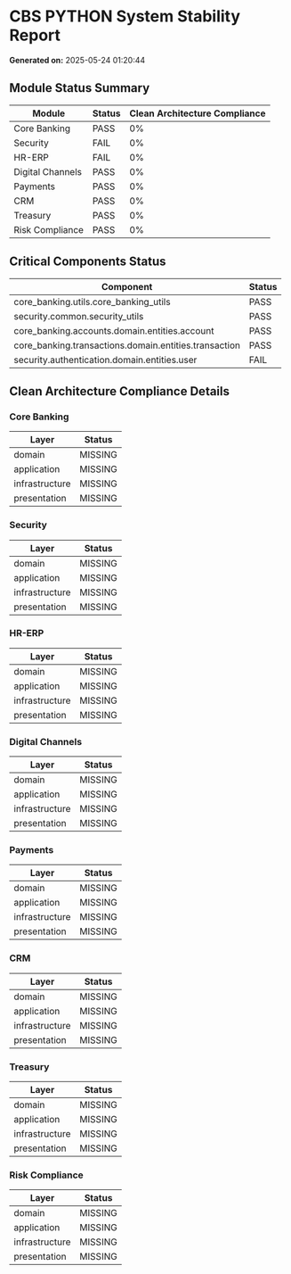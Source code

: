 # CBS PYTHON System Stability Report

**Generated on:** 2025-05-24 01:20:44

## Module Status Summary

| Module | Status | Clean Architecture Compliance |
|--------|--------|--------------------------------|
| Core Banking | PASS | 0% |
| Security | FAIL | 0% |
| HR-ERP | FAIL | 0% |
| Digital Channels | PASS | 0% |
| Payments | PASS | 0% |
| CRM | PASS | 0% |
| Treasury | PASS | 0% |
| Risk Compliance | PASS | 0% |

## Critical Components Status

| Component | Status |
|-----------|--------|
| core_banking.utils.core_banking_utils | PASS |
| security.common.security_utils | PASS |
| core_banking.accounts.domain.entities.account | PASS |
| core_banking.transactions.domain.entities.transaction | PASS |
| security.authentication.domain.entities.user | FAIL |

## Clean Architecture Compliance Details

### Core Banking

| Layer | Status |
|-------|--------|
| domain | MISSING |
| application | MISSING |
| infrastructure | MISSING |
| presentation | MISSING |

### Security

| Layer | Status |
|-------|--------|
| domain | MISSING |
| application | MISSING |
| infrastructure | MISSING |
| presentation | MISSING |

### HR-ERP

| Layer | Status |
|-------|--------|
| domain | MISSING |
| application | MISSING |
| infrastructure | MISSING |
| presentation | MISSING |

### Digital Channels

| Layer | Status |
|-------|--------|
| domain | MISSING |
| application | MISSING |
| infrastructure | MISSING |
| presentation | MISSING |

### Payments

| Layer | Status |
|-------|--------|
| domain | MISSING |
| application | MISSING |
| infrastructure | MISSING |
| presentation | MISSING |

### CRM

| Layer | Status |
|-------|--------|
| domain | MISSING |
| application | MISSING |
| infrastructure | MISSING |
| presentation | MISSING |

### Treasury

| Layer | Status |
|-------|--------|
| domain | MISSING |
| application | MISSING |
| infrastructure | MISSING |
| presentation | MISSING |

### Risk Compliance

| Layer | Status |
|-------|--------|
| domain | MISSING |
| application | MISSING |
| infrastructure | MISSING |
| presentation | MISSING |

